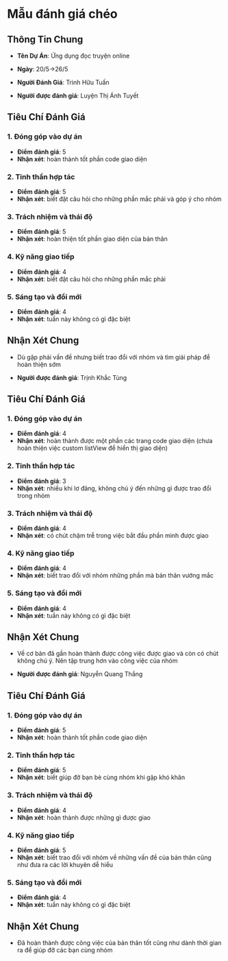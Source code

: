 # Mẫu đánh giá chéo
## Thông Tin Chung
- **Tên Dự Án**: Ứng dụng đọc truyện online
- **Ngày**: 20/5->26/5
- **Người Đánh Giá**: Trình Hữu Tuấn

- **Người được đánh giá**: Luyện Thị Ánh Tuyết
## Tiêu Chí Đánh Giá
### 1. Đóng góp vào dự án
- **Điểm đánh giá**: 5
- **Nhận xét**: hoàn thành tốt phần code giao diện

### 2. Tinh thần hợp tác
- **Điểm đánh giá**: 5
- **Nhận xét**: biết đặt câu hỏi cho những phần mắc phải và góp ý cho nhóm

### 3. Trách nhiệm và thái độ
- **Điểm đánh giá**: 5
- **Nhận xét**: hoàn thiện tốt phần giao diện của bản thân

### 4. Kỹ năng giao tiếp
- **Điểm đánh giá**: 4
- **Nhận xét**: biết đặt câu hỏi cho những phần mắc phải

### 5. Sáng tạo và đổi mới
- **Điểm đánh giá**: 4
- **Nhận xét**: tuần này không có gì đặc biệt

## Nhận Xét Chung
- Dù gặp phải vấn đề nhưng biết trao đổi với nhóm và tìm giải pháp để hoàn thiện sớm


- **Người được đánh giá**: Trịnh Khắc Tùng
## Tiêu Chí Đánh Giá
### 1. Đóng góp vào dự án
- **Điểm đánh giá**: 4
- **Nhận xét**: hoàn thành được một phần các trang code giao diện (chưa hoàn thiện việc custom listView để hiển thị giao diện)

### 2. Tinh thần hợp tác
- **Điểm đánh giá**: 3
- **Nhận xét**: nhiều khi lơ đãng, không chú ý đến những gì được trao đổi trong nhóm

### 3. Trách nhiệm và thái độ
- **Điểm đánh giá**: 4
- **Nhận xét**: có chút chậm trễ trong việc bắt đầu phần mình được giao

### 4. Kỹ năng giao tiếp
- **Điểm đánh giá**: 4
- **Nhận xét**: biết trao đổi với nhóm những phần mà bản thân vướng mắc 

### 5. Sáng tạo và đổi mới
- **Điểm đánh giá**: 4
- **Nhận xét**: tuần này không có gì đặc biệt

## Nhận Xét Chung
- Về cơ bản đã gần hoàn thành được công việc được giao và còn có chút không chú ý. Nên tập trung hơn vào công việc của nhóm

- **Người được đánh giá**: Nguyễn Quang Thắng
## Tiêu Chí Đánh Giá
### 1. Đóng góp vào dự án
- **Điểm đánh giá**: 5
- **Nhận xét**: hoàn thành tốt phần code giao diện

### 2. Tinh thần hợp tác
- **Điểm đánh giá**: 5
- **Nhận xét**: biết giúp đỡ bạn bè cùng nhóm khi gặp khó khăn

### 3. Trách nhiệm và thái độ
- **Điểm đánh giá**: 4
- **Nhận xét**: hoàn thành được những gì được giao

### 4. Kỹ năng giao tiếp
- **Điểm đánh giá**: 5
- **Nhận xét**: biết trao đổi với nhóm về những vấn đề của bản thân cũng như đưa ra các lời khuyên dễ hiểu

### 5. Sáng tạo và đổi mới
- **Điểm đánh giá**: 4
- **Nhận xét**: tuần này không có gì đặc biệt

## Nhận Xét Chung
- Đã hoàn thành được công việc của bản thân tốt cũng như dành thời gian ra để giúp đỡ các bạn cùng nhóm
